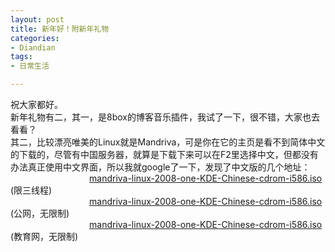```yaml
---
layout: post
title: 新年好！附新年礼物
categories:
- Diandian
tags:
- 日常生活

---
```

祝大家都好。
<br />新年礼物有二，其一，是8box的博客音乐插件，我试了一下，很不错，大家也去看看？
<br />其二，比较漂亮唯美的Linux就是Mandriva，可是你在它的主页是看不到简体中文的下载的，尽管有中国服务器，就算是下载下来可以在F2里选择中文，但都没有办法真正使用中文界面，所以我就google了一下，发现了中文版的几个地址：
<br />&nbsp;&nbsp;&nbsp; &nbsp;&nbsp;&nbsp; &nbsp;&nbsp;&nbsp; &nbsp;&nbsp;&nbsp; &nbsp;&nbsp;&nbsp; &nbsp;&nbsp;&nbsp; &nbsp;&nbsp;&nbsp; &nbsp;&nbsp;&nbsp;
<a href="http://mirrors.lcuc.org.cn/mandriva/official/iso/2008.0/mandriva-linux-2008-one-KDE-Chinese-cdrom-i586.iso">mandriva-linux-2008-one-KDE-Chinese-cdrom-i586.iso</a> (限三线程)
<br />&nbsp;&nbsp;&nbsp;&nbsp;&nbsp;&nbsp;&nbsp;&nbsp;&nbsp;&nbsp;&nbsp;&nbsp;&nbsp;&nbsp;&nbsp;&nbsp;&nbsp;&nbsp;&nbsp;&nbsp;&nbsp;&nbsp;&nbsp;&nbsp;&nbsp;&nbsp;&nbsp;&nbsp;&nbsp;&nbsp;&nbsp;
<a href="http://fundawang.lcuc.org.cn/mandriva/official/iso/2008.0/mandriva-linux-2008-one-KDE-Chinese-cdrom-i586.iso">mandriva-linux-2008-one-KDE-Chinese-cdrom-i586.iso</a> (公网，无限制)&nbsp;&nbsp;&nbsp;
<br />&nbsp;&nbsp;&nbsp;&nbsp;&nbsp;&nbsp;&nbsp;&nbsp;&nbsp;&nbsp;&nbsp;&nbsp;&nbsp;&nbsp;&nbsp;&nbsp;&nbsp;&nbsp;&nbsp;&nbsp;&nbsp;&nbsp;&nbsp;&nbsp;&nbsp;&nbsp;&nbsp;&nbsp;&nbsp;&nbsp;&nbsp;
<a href="http://211.71.160.51/mandriva-linux-2008-one-KDE-Chinese-cdrom-i586.iso">mandriva-linux-2008-one-KDE-Chinese-cdrom-i586.iso</a> (教育网，无限制)